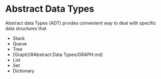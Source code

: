 # Abstract Data Types 

Abstract data Types (ADT) prvides convenient way to deal with specific data structures that 

* Stack
* Queue
* Tree
* [Graph](#Abstract Data Types/GRAPH.md)
* List
* Set
* Dictionary


